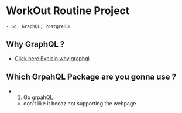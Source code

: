 # WorkOut Routine Project

    - Go, GraphQL, PostgreSQL

## Why GraphQL ?

- [Click here Explain why graphql](howtographql.com/basics/1-graphql-is-the-better-rest/)

## Which GrpahQL Package are you gonna use ?

- 1. Go grpahQL
  - don't like it becaz not supporting the webpage
